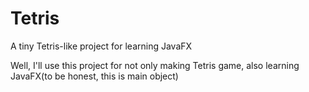 # Tetris
A tiny Tetris-like project for learning JavaFX

Well, I'll use this project for not only making Tetris game, also learning JavaFX(to be honest, this is main object)
